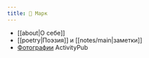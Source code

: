 ```yaml
---
title: 🍁 Марк
---
```


- [[about|О себе]]
- [[poetry|Поэзия]] и [[notes/main|заметки]]
- [Фотографии](https://pixelfed.social/Marc "@marc@pixelfed.social") ActivityPub  